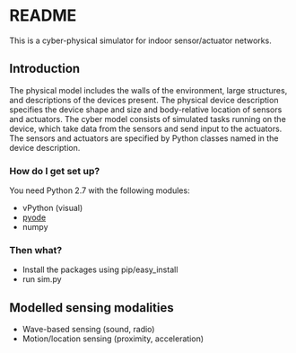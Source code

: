 # README #

This is a cyber-physical simulator for indoor sensor/actuator networks. 

## Introduction ##
The physical model includes the walls of the environment, large structures, and descriptions of the devices present. The physical device description specifies the device shape and size and body-relative location of sensors and actuators. The cyber model consists of simulated tasks running on the device, which take data from the sensors and send input to the actuators. The sensors and actuators are specified by Python classes named in the device description.

### How do I get set up? ###

You need Python 2.7 with the following modules:

* vPython (visual)
* [pyode](https://bitbucket.org/odedevs/ode/downloads)
* numpy

### Then what? ###

* Install the packages using pip/easy_install
* run sim.py

## Modelled sensing modalities
* Wave-based sensing (sound, radio)
* Motion/location sensing (proximity, acceleration)

